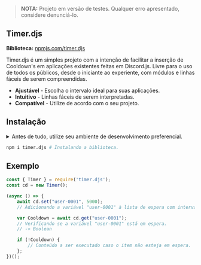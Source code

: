 > **NOTA:** Projeto em versão de testes. Qualquer erro apresentado, considere denunciá-lo.

## Timer.djs


**Biblioteca:** [npmjs.com/timer.djs](https://www.npmjs.com/package/timer.djs)

Timer.djs é um simples projeto com a intenção de facilitar a inserção de Cooldown's em aplicações existentes feitas em Discord.js. Livre para o uso de todos os públicos, desde o iniciante ao experiente, com módulos e linhas fáceis de serem compreendidas.

-   **Ajustável** - Escolha o intervalo ideal para suas aplicações.
-   **Intuitivo** - Linhas fáceis de serem interpretadas.
-   **Compatível** - Utilize de acordo com o seu projeto.


## Instalação

<details>
<summary>Antes de tudo, utilize seu ambiente de desenvolvimento preferencial.</summary>
<br>
</details>

```python
npm i timer.djs # Instalando a biblioteca.
```

## Exemplo

```js
const { Timer } = require('timer.djs');
const cd = new Timer();

(async () => {
    await cd.set("user-0001", 5000);
    // Adicionando a variável "user-0001" à lista de espera com intervalo de 5 segundos.

    var Cooldown = await cd.get("user-0001");
    // Verificando se a variável "user-0001" está em espera.
    // -> Boolean

    if (!Cooldown) {
        // Conteúdo a ser executado caso o item não esteja em espera.
    };
})();
```

